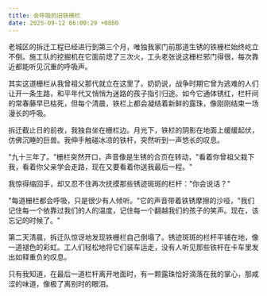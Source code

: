 ```yaml
---
title: 会呼吸的旧铁栅栏
date: 2025-09-12 06:00:29 +0800
---
```


老城区的拆迁工程已经进行到第三个月，唯独我家门前那道生锈的铁栅栏始终屹立不倒。施工队的挖掘机在它面前熄了三次火，工头老张说这栅栏邪门得很，每次靠近都能听见沉重的呼吸声。

其实这道栅栏从我曾祖父那代就立在这里了。奶奶说，战争时期它曾为逃难的人们让开一条生路，和平年代又悄悄为迷路的孩子指引归途。如今它通体锈红，栏杆间的常春藤早已枯死，但每个清晨，铁栏上都会凝结着新鲜的露珠，像刚刚结束一场漫长的呼吸。

拆迁截止日的前夜，我独自坐在栅栏边。月光下，铁栏的阴影在地面上缓缓起伏，仿佛沉睡的巨兽。我伸手触碰冰凉的铁杆，突然听到一声悠长的叹息。

"九十三年了。"栅栏突然开口，声音像是生锈的合页在转动，"看着你曾祖父栽下我，看着你父亲学会走路，现在又要看着你送我最后一程。"

我惊得缩回手，却又忍不住再次抚摸那些锈迹斑斑的栏杆："你会说话？"

"每道栅栏都会呼吸，只是很少有人倾听。"它的声音带着铁锈摩擦的沙哑，"我们记住每一个依靠过我们的人的温度，记住每一个翻越我们的孩子的笑声。现在，该忘记的时候了。"

第二天清晨，拆迁队惊讶地发现铁栅栏自己倒塌了。锈迹斑斑的栏杆平铺在地，像一道褪色的彩虹。工人们轻松地将它们装车运走，没有人听见那些铁杆在卡车里发出如释重负的叹息。

只有我知道，在最后一道栏杆离开地面时，有一颗露珠恰好滴落在我的掌心，那咸涩的味道，像极了离别时的眼泪。
